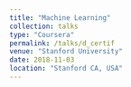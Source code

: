 ```yaml
---
title: "Machine Learning"
collection: talks
type: "Coursera"
permalink: /talks/d_certif
venue: "Stanford University"
date: 2018-11-03
location: "Stanford CA, USA"
---
```


